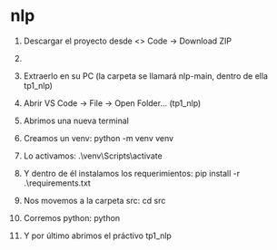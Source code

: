 # nlp

1. Descargar el proyecto desde <> Code -> Download ZIP
2. 
3. Extraerlo en su PC (la carpeta se llamará nlp-main, dentro de ella tp1_nlp)

4. Abrir VS Code -> File -> Open Folder... (tp1_nlp)

5. Abrimos una nueva terminal

6. Creamos un venv: python -m venv venv

7. Lo activamos: .\venv\Scripts\activate

8. Y dentro de él instalamos los requerimientos: pip install -r .\requirements.txt

9. Nos movemos a la carpeta src: cd src

10. Corremos python: python

11. Y por último abrimos el práctivo tp1_nlp
 
